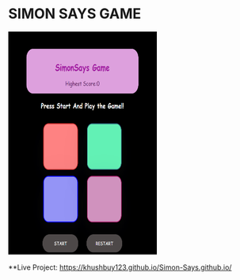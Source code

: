 # SIMON SAYS GAME

<span>
<img src="img/Screenshot (114).png" width ="300px" height="450px">
</span>

**Live Project:
https://khushbuy123.github.io/Simon-Says.github.io/

